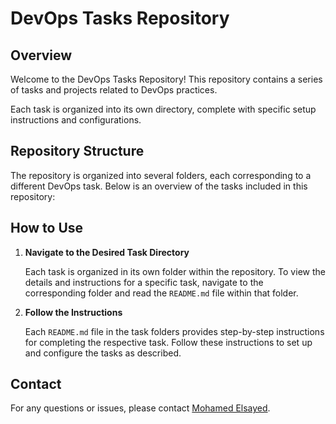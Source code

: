 # DevOps Tasks Repository

## Overview

Welcome to the DevOps Tasks Repository! This repository contains a series of tasks and projects related to DevOps practices.

Each task is organized into its own directory, complete with specific setup instructions and configurations.

## Repository Structure

The repository is organized into several folders, each corresponding to a different DevOps task. Below is an overview of the tasks included in this repository:


## How to Use

1. **Navigate to the Desired Task Directory**

   Each task is organized in its own folder within the repository. To view the details and instructions for a specific task,
   navigate to the corresponding folder and read the `README.md` file within that folder.

3. **Follow the Instructions**

   Each `README.md` file in the task folders provides step-by-step instructions for completing the respective task. Follow these instructions to set up and configure the tasks as described.

## Contact

For any questions or issues, please contact [Mohamed Elsayed](mo.zonkol@gmail.com).

